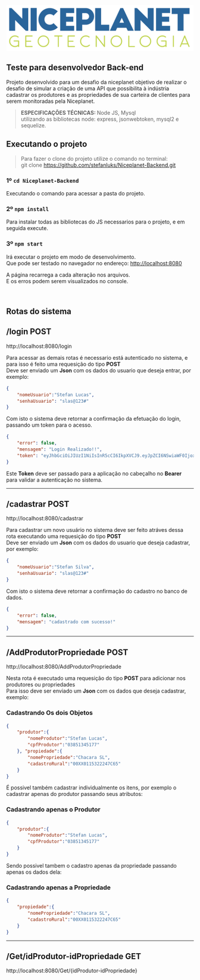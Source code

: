 <img src="./public/imgs/logo.png" />

## Teste para desenvolvedor Back-end

Projeto desenvolvido para um desafio da niceplanet objetivo de realizar o desafio de simular a criação de uma API que possibilita à indústria cadastrar os produtores e as propriedades de sua carteira de clientes para serem monitoradas pela Niceplanet.

><b>ESPECIFICAÇÕES TÉCNICAS: </b> Node JS, Mysql <br>
> utilizando as bibliotecas node: express, jsonwebtoken, mysql2 e sequelize.

## Executando o projeto

>Para fazer o clone do projeto utilize o comando no terminal: <br>git clone https://github.com/stefanluks/Niceplanet-Backend.git

### 1º `cd Niceplanet-Backend`

Executando o comando para acessar a pasta do projeto.

### 2º `npm install`

Para instalar todas as bibliotecas do JS necessarios para o projeto, e em seguida execute.

### 3º `npm start`

Irá executar o projeto em modo de desenvolvimento.\
Que pode ser testado no navegador no endereço: [http://localhost:8080](http://localhost:8080)

A página recarrega a cada alteração nos arquivos.\
E os erros podem serem visualizados no console.

<br>


## Rotas do sistema

/login **POST**
---------------

http://localhost:8080/login

Para acessar as demais rotas é necessario está autenticado no sistema, e para isso é feito uma requesição do tipo **POST**  
Deve ser enviado um **Json** com os dados do usuario que deseja entrar, por exemplo:


```json
{ 
    "nomeUsuario":"Stefan Lucas",
    "senhaUsuario": "slas@123#" 
} 
```

Com isto o sistema deve retornar a confirmação da efetuação do login, passando um token para o acesso.

```json
{ 
    "error": false, 
    "mensagem": "Login Realizado!!", 
    "token": "eyJhbGciOiJIUzI1NiIsInR5cCI6IkpXVCJ9.eyJpZCI6NSwiaWF0IjoxNjg0MTczMTAwLCJleHAiOjE2ODQ0MzIzMDB9.366XFWtNdpoBcBwP18OtePtrUNoYadDqsqEZyVztd00" 
}
```

Este **Token** deve ser passado para a aplicação no cabeçalho no **Bearer** para validar a autenticação no sistema.

----
 
/cadastrar **POST**
-------------------

http://localhost:8080/cadastrar

Para cadastrar um novo usuário no sistema deve ser feito atráves dessa rota executando uma requesição do tipo **POST**  
Deve ser enviado um **Json** com os dados do usuario que deseja cadastrar, por exemplo:

```json
{ 
    "nomeUsuario":"Stefan Silva", 
    "senhaUsuario": "slas@123#" 
}
```

Com isto o sistema deve retornar a confirmação do cadastro no banco de dados.

```json
{ 
    "error": false, 
    "mensagem": "cadastrado com sucesso!" 
}
```

----

/AddProdutorPropriedade **POST**
--------------------------------

http://localhost:8080/AddProdutorPropriedade

Nesta rota é executado uma requesição do tipo **POST** para adicionar nos produtores ou propriedades  
Para isso deve ser enviado um **Json** com os dados que deseja cadastrar, exemplo:

### Cadastrando Os dois Objetos

```json
{ 
    "produtor":{  
        "nomeProdutor":"Stefan Lucas",  
        "cpfProdutor":"03851345177"  
    }, "propiedade":{ 
        "nomePropriedade":"Chacara SL",
        "cadastroRural":"00XX0115322247C65"
    }
}
```

É possivel também cadastrar individualmente os itens, por exemplo o cadastrar apenas do produtor passando seus atributos:

### Cadastrando apenas o Produtor

```json
{ 
    "produtor":{ 
        "nomeProdutor":"Stefan Lucas",
        "cpfProdutor":"03851345177"
    }
}
```

Sendo possivel tambem o cadastro apenas da propriedade passando apenas os dados dela:

### Cadastrando apenas a Propriedade

```json
{
    "propiedade":{
        "nomePropriedade":"Chacara SL",
        "cadastroRural":"00XX0115322247C65"
    }
}
```

----

/Get/idProdutor-idPropriedade **GET**
-------------------------------------

http://localhost:8080/Get/{idProdutor-idPropriedade}